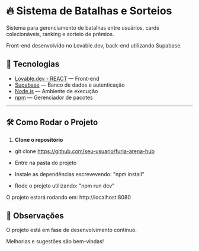 # 🔥 Sistema de Batalhas e Sorteios

Sistema para gerenciamento de batalhas entre usuários, cards colecionáveis, ranking e sorteio de prêmios.

Front-end desenvolvido no Lovable.dev, back-end utilizando Supabase.

## 🚀 Tecnologias

- [Lovable.dev - REACT](https://lovable.dev) — Front-end
- [Supabase](https://supabase.com) — Banco de dados e autenticação
- [Node.js](https://nodejs.org) — Ambiente de execução
- [npm](https://www.npmjs.com/) — Gerenciador de pacotes

---

## 🛠️ Como Rodar o Projeto

1. **Clone o repositório**

- git clone https://github.com/seu-usuario/furia-arena-hub

- Entre na pasta do projeto

- Instale as dependências escrevevendo: "npm install"

- Rode o projeto utilizando: "npm run dev"

O projeto estará rodando em: http://localhost:8080

## 📌 Observações
O projeto está em fase de desenvolvimento contínuo.

Melhorias e sugestões são bem-vindas!